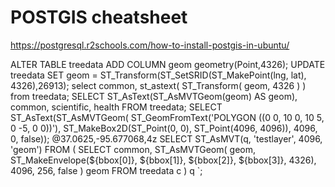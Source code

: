# POSTGIS cheatsheet

https://postgresql.r2schools.com/how-to-install-postgis-in-ubuntu/

ALTER TABLE treedata ADD COLUMN geom geometry(Point,4326);
UPDATE treedata SET geom = ST_Transform(ST_SetSRID(ST_MakePoint(lng, lat), 4326),26913);
select common, st_astext( ST_Transform( geom, 4326 ) ) from treedata;
SELECT ST_AsText(ST_AsMVTGeom(geom) AS geom), common, scientific, health FROM treedata;
SELECT ST_AsText(ST_AsMVTGeom(
	ST_GeomFromText('POLYGON ((0 0, 10 0, 10 5, 0 -5, 0 0))'),
	ST_MakeBox2D(ST_Point(0, 0), ST_Point(4096, 4096)),
	4096, 0, false));
@37.0625,-95.677068,4z
SELECT ST_AsMVT(q, 'testlayer', 4096, 'geom')
    FROM (
      SELECT
          common,
          ST_AsMVTGeom(
              geom,
              ST_MakeEnvelope(${bbox[0]}, ${bbox[1]}, ${bbox[2]}, ${bbox[3]}, 4326),
              4096,
              256,
              false
          ) geom
      FROM treedata c
    ) q
  `;
